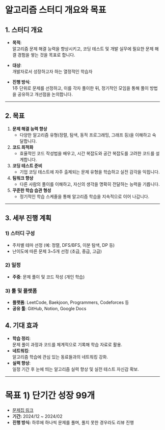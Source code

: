 # 알고리즘 스터디 개요와 목표

## 1. 스터디 개요
- **목적**:  
  알고리즘 문제 해결 능력을 향상시키고, 코딩 테스트 및 개발 실무에 필요한 문제 해결 경험을 쌓는 것을 목표로 합니다.

- **대상**:  
  개발자로서 성장하고자 하는 열정적인 학습자

- **진행 방식**:  
  1주 단위로 문제를 선정하고, 이를 각자 풀이한 뒤, 정기적인 모임을 통해 풀이 방법을 공유하고 개선점을 논의합니다.

---

## 2. 목표
1. **문제 해결 능력 향상**  
   - 다양한 알고리즘 유형(정렬, 탐색, 동적 프로그래밍, 그래프 등)을 이해하고 숙달합니다.
2. **코드 최적화**  
   - 효율적인 코드 작성법을 배우고, 시간 복잡도와 공간 복잡도를 고려한 코드를 설계합니다.
3. **코딩 테스트 준비**  
   - 기업 코딩 테스트에 자주 출제되는 문제 유형을 학습하고 실전 감각을 익힙니다.
4. **팀워크 향상**  
   - 다른 사람의 풀이를 이해하고, 자신의 생각을 명확히 전달하는 능력을 기릅니다.
5. **꾸준한 학습 습관 형성**  
   - 정기적인 학습 스케줄을 통해 알고리즘 학습을 지속적으로 이어 나갑니다.

---

## 3. 세부 진행 계획
### 1) 스터디 구성
- 주차별 테마 선정 (예: 정렬, DFS/BFS, 이분 탐색, DP 등)
- 난이도에 따른 문제 3~5개 선정 (초급, 중급, 고급)

### 2) 일정
- **주중**: 문제 풀이 및 코드 작성 (개인 학습)


### 3) 툴 및 플랫폼
- **플랫폼**: LeetCode, Baekjoon, Programmers, Codeforces 등
- **공유 툴**: GitHub, Notion, Google Docs

## 4. 기대 효과
- **학습 정리**:  
  문제 풀이 과정과 코드를 체계적으로 기록해 학습 자료로 활용.
- **네트워킹**:  
  알고리즘 학습에 관심 있는 동료들과의 네트워킹 강화.
- **실력 향상**:  
  일정 기간 후 눈에 띄는 알고리즘 실력 향상 및 실전 테스트 자신감 확보.

---


# 목표 1) 단기간 성장 99개

- [문제집 링크](https://www.acmicpc.net/workbook/view/4349)
- **기간:** 2024/12 ~ 2024/02
- **진행 방식:** 하루에 하나씩 문제를 풀며, 풀지 못한 경우라도 리뷰 진행
